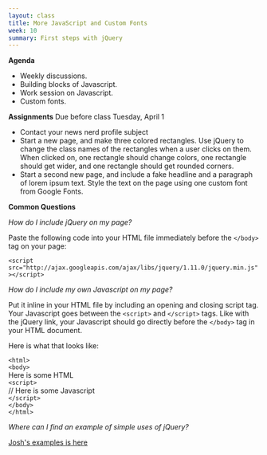 ```yaml
---
layout: class
title: More JavaScript and Custom Fonts
week: 10
summary: First steps with jQuery
---
```


**Agenda**

* Weekly discussions.
* Building blocks of Javascript.
* Work session on Javascript.
* Custom fonts.

**Assignments** Due before class Tuesday, April 1

* Contact your news nerd profile subject
* Start a new page, and make three colored rectangles. Use jQuery to change the class names of the rectangles when a user clicks on them. When clicked on, one rectangle should change colors, one rectangle should get wider, and one rectangle should get rounded corners.
* Start a second new page, and include a fake headline and a paragraph of lorem ipsum text. Style the text on the page using one custom font from Google Fonts.

**Common Questions**

*How do I include jQuery on my page?*

Paste the following code into your HTML file immediately before the `</body>` tag on your page:

`<script src="http://ajax.googleapis.com/ajax/libs/jquery/1.11.0/jquery.min.js"></script>`

*How do I include my own Javascript on my page?*

Put it inline in your HTML file by including an opening and closing script tag. Your Javascript goes between the `<script>` and `</script>` tags. Like with the jQuery link, your Javascript should go directly before the `</body>` tag in your HTML document.

Here is what that looks like:

`<html>`<br />
`<body>`<br />
Here is some HTML<br />
`<script>`<br />
// Here is some Javascript<br />
`</script>`<br />
`</body>`<br />
`</html>`

*Where can I find an example of simple uses of jQuery?*

[Josh's examples is here](TKTK)

